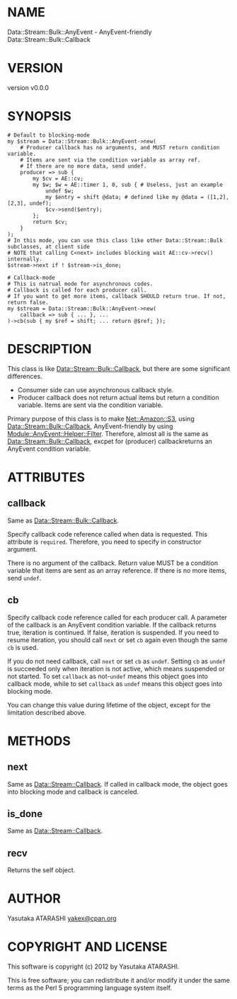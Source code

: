 # NAME

Data::Stream::Bulk::AnyEvent - AnyEvent-friendly Data::Stream::Bulk::Callback

# VERSION

version v0.0.0

# SYNOPSIS

    # Default to blocking-mode
    my $stream = Data::Stream::Bulk::AnyEvent->new(
        # Producer callback has no arguments, and MUST return condition variable.
        # Items are sent via the condition variable as array ref.
        # If there are no more data, send undef.
        producer => sub {
            my $cv = AE::cv;
            my $w; $w = AE::timer 1, 0, sub { # Useless, just an example
                undef $w;
                my $entry = shift @data; # defined like my @data = ([1,2], [2,3], undef);
                $cv->send($entry);
            };
            return $cv;
        }
    );
    # In this mode, you can use this class like other Data::Stream::Bulk subclasses, at client side
    # NOTE that calling C<next> includes blocking wait AE::cv->recv() internally.
    $stream->next if ! $stream->is_done;

    # Callback-mode
    # This is natrual mode for asynchronous codes.
    # Callback is called for each producer call.
    # If you want to get more items, callback SHOULD return true. If not, return false.
    my $stream = Data::Stream::Bulk::AnyEvent->new(
        callback => sub { ... }, ...
    )->cb(sub { my $ref = shift; ... return @$ref; });

# DESCRIPTION

This class is like [Data::Stream::Bulk::Callback](http://search.cpan.org/perldoc?Data::Stream::Bulk::Callback), but there are some significant differences.

- Consumer side can use asynchronous callback style.
- Producer callback does not return actual items but return a condition variable. Items are sent via the condition variable.

Primary purpose of this class is to make [Net::Amazon::S3](http://search.cpan.org/perldoc?Net::Amazon::S3), using [Data::Stream::Bulk::Callback](http://search.cpan.org/perldoc?Data::Stream::Bulk::Callback), AnyEvent-friendly by using [Module::AnyEvent::Helper::Filter](http://search.cpan.org/perldoc?Module::AnyEvent::Helper::Filter). Therefore, almost all is the same as [Data::Stream::Bulk::Callback](http://search.cpan.org/perldoc?Data::Stream::Bulk::Callback), excpet for (producer) callbackreturns an AnyEvent condition variable.

# ATTRIBUTES

## callback

Same as [Data::Stream::Bulk::Callback](http://search.cpan.org/perldoc?Data::Stream::Bulk::Callback).

Specify callback code reference called when data is requested.
This attribute is `required`. Therefore, you need to specify in constructor argument.

There is no argument of the callback. Return value MUST be a condition variable that items are sent as an array reference.
If there is no more items, send `undef`.

## cb

Specify callback code reference called for each producer call.
A parameter of the callback is an AnyEvent condition variable.
If the callback returns true, iteration is continued.
If false, iteration is suspended.
If you need to resume iteration, you should call `next` or set `cb` again even though the same `cb` is used. 

If you do not need callback, call `next` or set `cb` as `undef`.
Setting `cb` as `undef` is succeeded only when iteration is not active, which means suspended or not started.
To set `callback` as not-`undef` means this object goes into callback mode,
while to set `callback` as `undef` means this object goes into blocking mode.

You can change this value during lifetime of the object, except for the limitation described above.

# METHODS

## next

Same as [Data::Stream::Callback](http://search.cpan.org/perldoc?Data::Stream::Callback).
If called in callback mode, the object goes into blocking mode and callback is canceled.

## is\_done

Same as [Data::Stream::Callback](http://search.cpan.org/perldoc?Data::Stream::Callback).

## recv

Returns the self object.

# AUTHOR

Yasutaka ATARASHI <yakex@cpan.org>

# COPYRIGHT AND LICENSE

This software is copyright (c) 2012 by Yasutaka ATARASHI.

This is free software; you can redistribute it and/or modify it under
the same terms as the Perl 5 programming language system itself.
